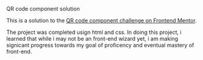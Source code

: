QR code component solution

This is a solution to the [QR code component challenge on Frontend Mentor](https://www.frontendmentor.io/challenges/qr-code-component-iux_sIO_H). 

The project was completed usign html and css. In doing this project, i learned that while i may not be an front-end wizard yet, i am making signicant progress towards my goal of proficency and eventual mastery of front-end.


